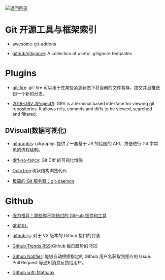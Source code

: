 [![返回目录](https://parg.co/UGo)](https://github.com/wxyyxc1992/Awesome-Reference)

# Git 开源工具与框架索引

* [awesome-git-addons](https://github.com/stevemao/awesome-git-addons#git-deploy)

* [github/gitignore](https://github.com/github/gitignore): A collection of useful .gitignore templates

# Plugins

* [git-fire](https://github.com/qw3rtman/git-fire): git-fire 可以用于在某些紧急状态下将当前的文件暂存，提交并且推送到一个新的分支。

* [2018-GRV #Project#](https://github.com/rgburke/grv): GRV is a terminal based interface for viewing git repositories. It allows refs, commits and diffs to be viewed, searched and filtered.

## DVisual(数据可视化)

* [gitgraphjs](http://gitgraphjs.com/#): gitgraphjs 提供了一套基于 JS 的绘图的 API，方便进行 Git 中常见的流程绘制。

* [diff-so-fancy](https://github.com/so-fancy/diff-so-fancy): Git Diff 的可视化增强

* [OctoTree](https://github.com/buunguyen/octotree):树状结构浏览代码

* [极简的 Git 服务器：git-daemon](http://harttle.com/2016/06/20/git-daemon.html)

# Github

* [强力推荐！那些你不能错过的 GitHub 插件和工具](https://juejin.im/post/59ade28051882538fd72fa2c)

- [ghbtns.](https://ghbtns.com/#star)

- [github-js](https://github.com/akshaykumar6/github-js): 对于 V3 版本的 Github 接口的封装

* [Github Trends RSS](http://github-trends.ryotarai.info/):Github 每日趋势的 RSS

- [Github Notifier](https://parg.co/bDV): 能够自动根据指定的 Github 用户名获取到相应的 Issue、Pull Request 等通知消息反馈给用户。

- [Github with MathJax](https://parg.co/bDa)
